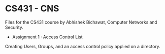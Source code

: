 # CS431 - CNS

Files for the CS431 course by Abhishek Bichawat, Computer Networks and Security.

- Assignment 1 : Access Control List

Creating Users, Groups, and an access control policy applied on a directory.